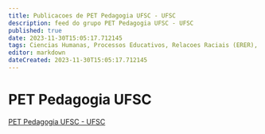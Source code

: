 ```yaml
---
title: Publicacoes de PET Pedagogia UFSC - UFSC 
description: feed do grupo PET Pedagogia UFSC - UFSC
published: true
date: 2023-11-30T15:05:17.712145
tags: Ciencias Humanas, Processos Educativos, Relacoes Raciais (ERER), Praticas Educativas, EJA, Literatura Infantil e Juvenil
editor: markdown
dateCreated: 2023-11-30T15:05:17.712145
---
```


# PET Pedagogia UFSC
[PET Pedagogia UFSC - UFSC](/grupo/91PETPedagogiaUFSCUFSC)